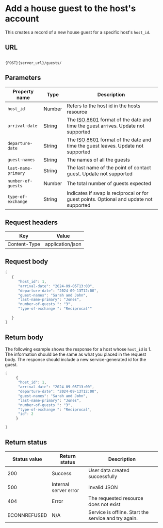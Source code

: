 # Add a house guest to the host's account

This creates a record of a new house guest for a specific host's `host_id`.

## URL

```shell

{POST}{server_url}/guests/

```

## Parameters

| Property name | Type | Description |
| ------------- | ----------- | ----------- |
| `host_id` | Number | Refers to the host id in the hosts resource |
| `arrival-date` | String | The [ISO 8601](https://en.wikipedia.org/wiki/ISO_8601) format of the date and time the guest arrives. Update not supported |
| `departure-date` | String | The [ISO 8601](https://en.wikipedia.org/wiki/ISO_8601) format of the date and time the guest leaves. Update not supported |
| `guest-names` | String |The names of all the guests |
| `last-name-primary` | String |The last name of the point of contact guest. Update not supported |
| `number-of-guests` | Number |The total number of guests expected |
| `type-of-exchange` | String |Indicates if swap is reciprocal or for guest points. Optional and update not supported |

## Request headers

| Key | Value |
|---|---|
| Content-Type | application/json |


## Request body

```js
[
   {
      "host_id": 1,
      "arrival-date": "2024-09-05T13:00",
      "departure-date": "2024-09-13T12:00", 
      "guest-names": "Sarah and John",
      "last-name-primary": "Jones",
      "number-of-guests ": "3",
      "type-of-exchange ": "Reciprocal"" 
    
   }
]
```

## Return body


The following example shows the response for a host whose `host_id` is 1. The information should be the same as what you placed in the request body. The response should include a new service-generated id for the guest.

```js
[
     {
      "host_id": 1,
      "arrival-date": "2024-09-05T13:00",
      "departure-date": "2024-09-13T12:00", 
      "guest-names": "Sarah and John",
      "last-name-primary": "Jones",
      "number-of-guests ": "3",
      "type-of-exchange ": "Reciprocal",  
      "id": 2
     }

]
```

## Return status

| Status value | Return status | Description |
| ------------- | ----------- | ----------- |
| 200 | Success | User data created successfully |
| 500 | Internal server error | Invalid JSON |
| 404 | Error | The requested resource does not exist |
| ECONNREFUSED | N/A | Service is offline. Start the service and try again. |
